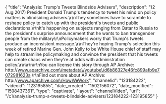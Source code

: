 {
    "title": "Analysis: Trump's Tweets Blindside Advisers",
    "description": "(2 Aug 2017) President Donald Trump's tendency to tweet his mind on policy matters is blindsiding advisers.\r\nThey sometimes have to scramble to reshape policy to catch up with the president's tweets and public declarations.\r\nIt's happening on subjects ranging from Qatar to Russia to the president's surprise announcement that he wants to ban transgender people from the military\r\nPolicymakers worry that Trump's tweets produce an inconsistent message.\r\nThey're hoping Trump's selection this week of retired Marine Gen. John Kelly to be White House chief of staff may help to streamline policymaking and convince the president that his tweets can create chaos when they're at odds with administration policy.\r\n\r\n\r\nYou can license this story through AP Archive: http:\/\/www.aparchive.com\/metadata\/youtube\/d6b86327e46fc899afb9e7072981623a \r\nFind out more about AP Archive: http:\/\/www.aparchive.com\/HowWeWork",
    "channelid": "123184222",
    "videoid": "123195855",
    "date_created": "1502156072",
    "date_modified": "1508437361",
    "type": "captivate",
    "layout": "channelVideo",
    "url": "\/c1\/analysis-trump-s-tweets-blindside-advisers\/123184222-123195855"
}
